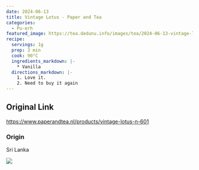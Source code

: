```yaml
---
date: 2024-06-13
title: Vintage Lotus - Paper and Tea
categories:
  - Pu-erh
featured_image: https://tea.dedunu.info/images/tea/2024-06-13-vintage-lotus-1.jpeg
recipe:
  servings: 1g
  prep: 3 min
  cook: 90°C
  ingredients_markdown: |-
    * Vanilla
  directions_markdown: |-
    1. Love it.
    2. Need to buy it again
---
```


## Original Link

<https://www.paperandtea.nl/products/vintage-lotus-n-601>

### Origin

Sri Lanka

![](https://tea.dedunu.info/images/tea/2024-06-13-vintage-lotus-2.jpeg)
